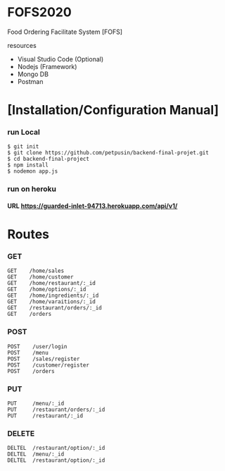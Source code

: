# FOFS2020
Food Ordering Facilitate System [FOFS] 

resources
- Visual Studio Code (Optional)
- Nodejs (Framework)
- Mongo DB
- Postman

# [Installation/Configuration Manual]

### run Local

```
$ git init
$ git clone https://github.com/petpusin/backend-final-projet.git
$ cd backend-final-project
$ npm install 
$ nodemon app.js
```

### run on heroku
#### URL https://guarded-inlet-94713.herokuapp.com/api/v1/

# Routes

### GET 
```
GET    /home/sales
GET    /home/customer
GET    /home/restaurant/:_id
GET    /home/options/:_id
GET    /home/ingredients/:_id
GET    /home/varaitions/:_id
GET    /restaurant/orders/:_id
GET    /orders
```
### POST
```
POST    /user/login
POST    /menu
POST    /sales/register
POST    /customer/register
POST    /orders

```
### PUT
```
PUT     /menu/:_id
PUT     /restaurant/orders/:_id
PUT     /restaurant/:_id
```

### DELETE
```
DELTEL  /restaurant/option/:_id
DELTEL  /menu/:_id
DELTEL  /restaurant/option/:_id

```

